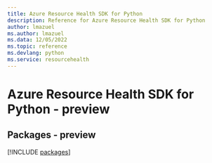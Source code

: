 ```yaml
---
title: Azure Resource Health SDK for Python
description: Reference for Azure Resource Health SDK for Python
author: lmazuel
ms.author: lmazuel
ms.data: 12/05/2022
ms.topic: reference
ms.devlang: python
ms.service: resourcehealth
---
```

# Azure Resource Health SDK for Python - preview
## Packages - preview
[!INCLUDE [packages](resource-health-index.md)]